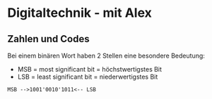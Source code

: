 # Digitaltechnik - mit Alex

## Zahlen und Codes
Bei einem binären Wort haben 2 Stellen eine besondere Bedeutung:
- MSB = most significant bit = höchstwertigstes Bit
- LSB = least significant bit = niederwertigstes Bit
~~~~
MSB -->1001'0010'1011<-- LSB
~~~~

